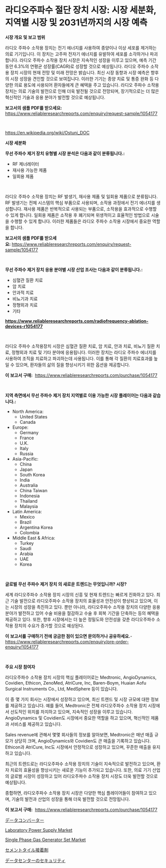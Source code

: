<p><h1>라디오주파수 절단 장치 시장: 시장 세분화, 지역별 시장 및 2031년까지의 시장 예측</h1></p><p><strong>시장 개요 및 보고 범위</strong></p>
<p><p>라디오 주파수 소작용 장치는 전기 에너지를 사용하여 종양이나 이상 세포를 제거하는 의료 기기입니다. 이 장치는 고주파 전자기 에너지를 유발하여 세포를 소각하거나 파괴합니다. 라디오 주파수 소작용 장치 시장은 지속적인 성장을 이루고 있으며, 예측 기간 동안 6.3%의 연평균 성장률(CAGR)로 성장할 것으로 예상됩니다. 라디오 주파수 소작용 장치 시장의 현재 전망 및 미래 전망은 밝습니다. 최신 시장 동향과 시장 예측은 향후의 시장 성장을 견인할 것으로 보여집니다. 이러한 기기는 종양 치료 및 통증 완화 등 다양한 의료 용도에 사용되어 환자들에게 큰 혜택을 주고 있습니다. 라디오 주파수 소작용 장치는 의료 기술의 발전으로 인해 더욱 발전될 것으로 전망되며, 장기적으로는 더 많은 혁신적인 기술과 응용 분야가 발전할 것으로 예상됩니다.</p></p>
<p><strong>보고서의 샘플 PDF를 받으세요:</strong> <a href="https://www.reliableresearchreports.com/enquiry/request-sample/1054177">https://www.reliableresearchreports.com/enquiry/request-sample/1054177</a></p>
<p>&nbsp;</p>
<p><a href="https://en.wikipedia.org/wiki/Ostuni_DOC">https://en.wikipedia.org/wiki/Ostuni_DOC</a></p>
<p><strong>시장 세분화</strong></p>
<p><strong>무선 주파수 제거 장치 유형별 시장 분석은 다음과 같이 분류됩니다.:</strong></p>
<p><ul><li>RF 제너레이터</li><li>재사용 가능한 제품</li><li>일회용 제품</li></ul></p>
<p>&nbsp;</p>
<p><p>라디오 주파수 소작용 장치는 RF 발생기, 재사용 제품 및 일회용 제품으로 분류됩니다. RF 발생기는 전체 시스템의 핵심 부품으로 사용되며, 소작용 과정에서 전기 에너지를 생성합니다. 재사용 제품은 반복적으로 사용되는 부품으로, 소작용을 효과적으로 수행할 수 있게 합니다. 일회용 제품은 소작용 후 폐기되며 위생적이고 효율적인 방법으로 시술을 수행할 수 있게 합니다. 이러한 제품들은 라디오 주파수 소작용 시장에서 중요한 역할을 합니다.</p></p>
<p><strong>보고서의 샘플 PDF를 받으세요:</strong>&nbsp;<a href="https://www.reliableresearchreports.com/enquiry/request-sample/1054177">https://www.reliableresearchreports.com/enquiry/request-sample/1054177</a></p>
<p>&nbsp;</p>
<p><strong> 무선 주파수 제거 장치 응용 분야별 시장 산업 조사는 다음과 같이 분류됩니다.:</strong></p>
<p><ul><li>심혈관 질환 치료</li><li>암 치료</li><li>안과적 치료</li><li>비뇨기과 치료</li><li>정형외과 치료</li><li>기타</li></ul></p>
<p><strong><a href="https://www.reliableresearchreports.com/radiofrequency-ablation-devices-r1054177">https://www.reliableresearchreports.com/radiofrequency-ablation-devices-r1054177</a></strong></p>
<p>&nbsp;</p>
<p><p>라디오 주파수 소작용장치 시장은 심혈관 질환 치료, 암 치료, 안과 치료, 비뇨기 질환 치료, 정형외과 치료 및 기타 분야에 응용됩니다. 이러한 장치는 라디오 주파수 에너지를 사용하여 조직을 치료하고 파괴하는데 사용됩니다. 이를 통해 각 질환의 치료효과를 높일 수 있으며, 환자들의 삶의 질을 향상시키기 위한 옵션을 제공합니다.</p></p>
<p><strong>이 보고서 구매:</strong>&nbsp; <a href="https://www.reliableresearchreports.com/purchase/1054177">https://www.reliableresearchreports.com/purchase/1054177</a></p>
<p>&nbsp;</p>
<p><strong>지역 측면에서 무선 주파수 제거 장치 지역별로 이용 가능한 시장 플레이어는 다음과 같습니다.:</strong></p>
<p><ul>
    <li>
        North America:
        <ul>
            <li>United States</li>
            <li>Canada</li>
        </ul>
    </li>
    <li>
        Europe:
        <ul>
            <li>Germany</li>
            <li>France</li>
            <li>U.K.</li>
            <li>Italy</li>
            <li>Russia</li>
        </ul>
    </li>
    <li>
        Asia-Pacific:
        <ul>
            <li>China</li>
            <li>Japan</li>
            <li>South Korea</li>
            <li>India</li>
            <li>Australia</li>
            <li>China Taiwan</li>
            <li>Indonesia</li>
            <li>Thailand</li>
            <li>Malaysia</li>
        </ul>
    </li>
    <li>
        Latin America:
        <ul>
            <li>Mexico</li>
            <li>Brazil</li>
            <li>Argentina Korea</li>
            <li>Colombia</li>
        </ul>
    </li>
    <li>
        Middle East & Africa:
        <ul>
            <li>Turkey</li>
            <li>Saudi</li>
            <li>Arabia</li>
            <li>UAE</li>
            <li>Korea</li>
        </ul>
    </li>
    </ul></p>
<p>&nbsp;</p>
<p><strong>글로벌 무선 주파수 제거 장치 의 새로운 트렌드는 무엇입니까? 시장?</strong></p>
<p><p>세계 라디오주파수 소작용 장치 시장의 신흥 및 현재 트렌드는 빠르게 진화하고 있다. 최근 기술 발전으로 라디오주파수 소작용 장치의 효율성과 안전성이 향상되고 있으며, 이는 시장의 성장을 촉진하고 있다. 뿐만 아니라, 라디오주파수 소작용 장치의 다양한 응용 분야가 발전하고 있어 수술 비용을 절감하고 수술 후 회복 기간을 단축하는 등의 혜택을 제공하고 있다. 또한, 향후 시장에서는 더 높은 정밀도와 안전성을 갖춘 라디오주파수 소작용 장치의 수요가 증가할 것으로 예상된다.</p></p>
<p><strong>이 보고서를 구매하기 전에 궁금한 점이 있으면 문의하거나 공유하세요.</strong>- <a href="https://www.reliableresearchreports.com/enquiry/pre-order-enquiry/1054177">https://www.reliableresearchreports.com/enquiry/pre-order-enquiry/1054177</a></p>
<p>&nbsp;</p>
<p><strong>주요 시장 참여자</strong></p>
<p><p>라디오주파수 소작용 장치 시장의 핵심 플레이어로는 Medtronic, AngioDynamics, Covidien, Ethicon, ZenoMed, AtriCure, Inc, Baren-Boym, Huaian Aofu Surgical Instruments Co., Ltd, MedSphere 등이 있습니다.</p><p>이 중 몇 가지 회사는 시장에서 성장하고 있으며, 최신 트렌드 및 시장 규모에 대한 정보를 제공하고 있습니다. 예를 들어, Medtronic은 전체 라디오주파수 소작용 장치 시장에서 선도적인 위치를 차지하고 있으며, 지속적인 성장을 이루고 있습니다. AngioDynamics 및 Covidien도 시장에서 중요한 역할을 하고 있으며, 혁신적인 제품과 서비스를 제공하고 있습니다.</p><p>Sales revenue에 관해서 몇몇 회사들의 정보를 알아보면, Medtronic은 매년 매출 규모가 상당히 크며, AngioDynamics와 Covidien도 큰 매출을 기록하고 있습니다. Ethicon과 AtriCure, Inc도 시장에서 안정적으로 성장하고 있으며, 꾸준한 매출을 유지하고 있습니다.</p><p>최근의 트렌드로는 라디오주파수 소작용 장치의 기술이 지속적으로 발전하고 있으며, 환자 치료의 효율성을 향상시키는 새로운 기능이 추가되고 있습니다. 또한, 의료 기기 산업의 글로벌 시장이 성장하고 있어 라디오주파수 소작용 장치 시장도 더욱 발전할 것으로 예상됩니다.</p><p>종합하면, 라디오주파수 소작용 장치 시장은 다양한 핵심 플레이어들이 참여하고 있으며, 기술의 발전과 산업의 성장을 통해 더욱 발전할 것으로 전망됩니다.</p></p>
<p><strong>이 보고서 구매:</strong>&nbsp;&nbsp;<a href="https://www.reliableresearchreports.com/purchase/1054177">https://www.reliableresearchreports.com/purchase/1054177</a></p>
<p><p><a href="https://github.com/roulaayoub-saad/Market-Research-Report-List-3/blob/main/427165548485.md">データコンバーター</a></p><p><a href="https://issuu.com/reportprime-2/docs/laboratory-power-supply-market-size-2030.pptx">Laboratory Power Supply Market</a></p><p><a href="https://www.linkedin.com/pulse/global-single-phase-gas-generator-set-market-size-expected-reach-zp2lf">Single Phase Gas Generator Set Market</a></p><p><a href="https://medium.com/@gregoriookeefe2023/%E3%82%BB%E3%83%A1%E3%83%B3%E3%83%88%E7%B3%BB%E3%82%BF%E3%82%A4%E3%83%AB%E6%8E%A5%E7%9D%80%E5%89%A4%E5%B8%82%E5%A0%B4%E3%81%AE%E3%83%88%E3%83%AC%E3%83%B3%E3%83%89-%E3%82%BB%E3%83%A1%E3%83%B3%E3%83%88%E7%B3%BB%E3%82%BF%E3%82%A4%E3%83%AB%E6%8E%A5%E7%9D%80%E5%89%A4%E5%B8%82%E5%A0%B4%E3%81%AE%E3%82%A4%E3%83%B3%E3%82%B5%E3%82%A4%E3%83%88%E3%81%A8%E4%BA%88%E6%B8%AC%E5%88%86%E6%9E%90-2024%E5%B9%B4-2031%E5%B9%B4-%E3%81%AB%E7%84%A6%E7%82%B9%E3%82%92%E5%BD%93%E3%81%A6%E3%82%8B-efedd6af2e0f">セメントタイル接着剤</a></p><p><a href="https://github.com/zjkmgcs938405/Market-Research-Report-List-3/blob/main/188418048484.md">データセンターのセキュリティ</a></p></p>